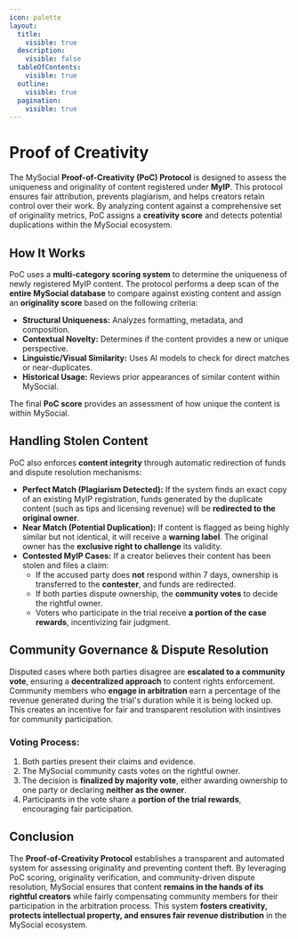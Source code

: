 ```yaml
---
icon: palette
layout:
  title:
    visible: true
  description:
    visible: false
  tableOfContents:
    visible: true
  outline:
    visible: true
  pagination:
    visible: true
---
```


# Proof of Creativity

The MySocial **Proof-of-Creativity (PoC) Protocol** is designed to assess the uniqueness and originality of content registered under **MyIP**. This protocol ensures fair attribution, prevents plagiarism, and helps creators retain control over their work. By analyzing content against a comprehensive set of originality metrics, PoC assigns a **creativity score** and detects potential duplications within the MySocial ecosystem.

## How It Works
PoC uses a **multi-category scoring system** to determine the uniqueness of newly registered MyIP content. The protocol performs a deep scan of the **entire MySocial database** to compare against existing content and assign an **originality score** based on the following criteria:

- **Structural Uniqueness:** Analyzes formatting, metadata, and composition.
- **Contextual Novelty:** Determines if the content provides a new or unique perspective.
- **Linguistic/Visual Similarity:** Uses AI models to check for direct matches or near-duplicates.
- **Historical Usage:** Reviews prior appearances of similar content within MySocial.

The final **PoC score** provides an assessment of how unique the content is within MySocial.

## Handling Stolen Content
PoC also enforces **content integrity** through automatic redirection of funds and dispute resolution mechanisms:

- **Perfect Match (Plagiarism Detected):** If the system finds an exact copy of an existing MyIP registration, funds generated by the duplicate content (such as tips and licensing revenue) will be **redirected to the original owner**.
- **Near Match (Potential Duplication):** If content is flagged as being highly similar but not identical, it will receive a **warning label**. The original owner has the **exclusive right to challenge** its validity.
- **Contested MyIP Cases:** If a creator believes their content has been stolen and files a claim:
  - If the accused party does **not** respond within 7 days, ownership is transferred to the **contester**, and funds are redirected.
  - If both parties dispute ownership, the **community votes** to decide the rightful owner.
  - Voters who participate in the trial receive **a portion of the case rewards**, incentivizing fair judgment.

## Community Governance & Dispute Resolution
Disputed cases where both parties disagree are **escalated to a community vote**, ensuring a **decentralized approach** to content rights enforcement. Community members who **engage in arbitration** earn a percentage of the revenue generated during the trial's duration while it is being locked up. This creates an incentive for fair and transparent resolution with insintives for community participation.

### Voting Process:
1. Both parties present their claims and evidence.
2. The MySocial community casts votes on the rightful owner.
3. The decision is **finalized by majority vote**, either awarding ownership to one party or declaring **neither as the owner**.
4. Participants in the vote share a **portion of the trial rewards**, encouraging fair participation.

## Conclusion
The **Proof-of-Creativity Protocol** establishes a transparent and automated system for assessing originality and preventing content theft. By leveraging PoC scoring, originality verification, and community-driven dispute resolution, MySocial ensures that content **remains in the hands of its rightful creators** while fairly compensating community members for their participation in the arbitration process. This system **fosters creativity, protects intellectual property, and ensures fair revenue distribution** in the MySocial ecosystem.